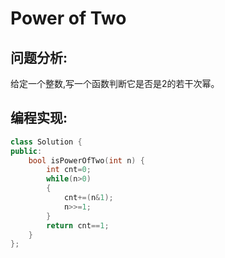 # Power of Two
## 问题分析:
给定一个整数,写一个函数判断它是否是2的若干次幂。
## 编程实现:
```C++
class Solution {
public:
    bool isPowerOfTwo(int n) {
        int cnt=0;
        while(n>0) 
        {
            cnt+=(n&1);
            n>>=1;
        }
        return cnt==1;
    } 
};
```
